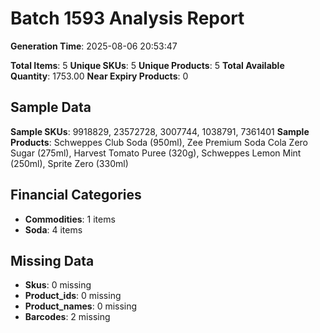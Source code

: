 # Batch 1593 Analysis Report

**Generation Time**: 2025-08-06 20:53:47

**Total Items**: 5
**Unique SKUs**: 5
**Unique Products**: 5
**Total Available Quantity**: 1753.00
**Near Expiry Products**: 0

## Sample Data
**Sample SKUs**: 9918829, 23572728, 3007744, 1038791, 7361401
**Sample Products**: Schweppes Club Soda (950ml), Zee Premium Soda Cola Zero Sugar (275ml), Harvest Tomato Puree (320g), Schweppes Lemon Mint (250ml), Sprite Zero (330ml)

## Financial Categories
- **Commodities**: 1 items
- **Soda**: 4 items

## Missing Data
- **Skus**: 0 missing
- **Product_ids**: 0 missing
- **Product_names**: 0 missing
- **Barcodes**: 2 missing
